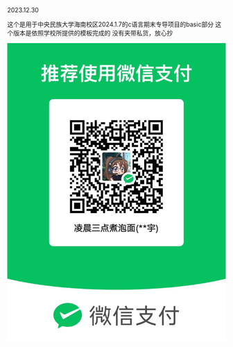 2023.12.30

这个是用于中央民族大学海南校区2024.1.7的c语言期末专导项目的basic部分
这个版本是依照学校所提供的模板完成的
没有夹带私货，放心抄

![image](https://github.com/Atlas0079/Homework/blob/main/%E8%AF%B7%E9%99%88%E4%B8%89%E7%82%AE%E5%90%83%E6%B3%A1%E9%9D%A2.jpg)
